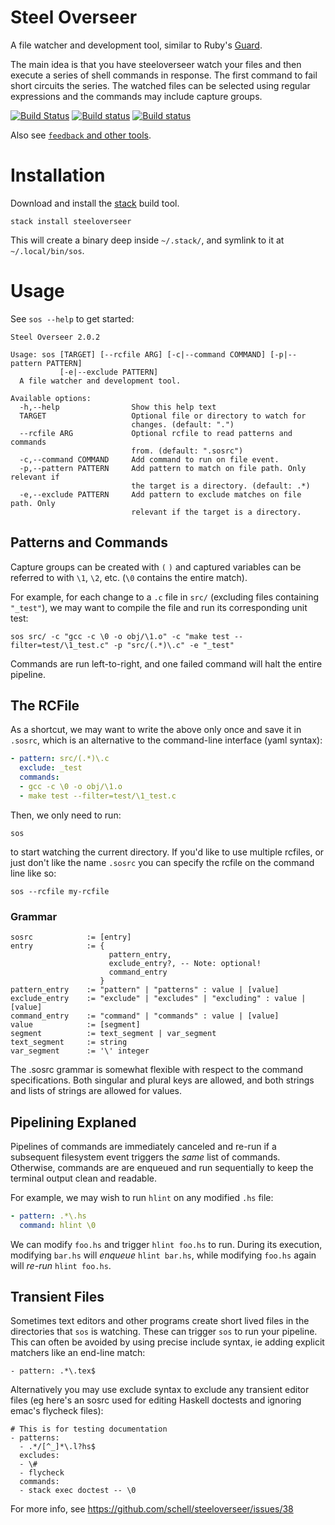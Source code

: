 Steel Overseer
==============

A file watcher and development tool, similar to Ruby's [Guard](https://github.com/guard/guard).

The main idea is that you have steeloverseer watch your files and then execute a series of shell 
commands in response. The first command to fail short circuits the series. The watched files can 
be selected using regular expressions and the commands may include capture groups.

[![Build Status](https://travis-ci.org/steeloverseer/steeloverseer.png?branch=master)](https://travis-ci.org/steeloverseer/steeloverseer)
[![Build status](https://github.com/schell/steeloverseer/actions/workflows/stack.yml/badge.svg)](https://github.com/schell/steeloverseer/actions/workflows/stack.yml)
[![Build status](https://github.com/schell/steeloverseer/actions/workflows/haskell-ci.yml/badge.svg)](https://github.com/schell/steeloverseer/actions/workflows/haskell-ci.yml)

Also see [`feedback` and other tools](https://github.com/NorfairKing/feedback?tab=readme-ov-file#comparison-with-other-tools).

Installation
============

Download and install the [stack](https://github.com/commercialhaskell/stack) build tool.

    stack install steeloverseer

This will create a binary deep inside `~/.stack/`, and symlink to it at
`~/.local/bin/sos`.

Usage
=====

See `sos --help` to get started:

    Steel Overseer 2.0.2

    Usage: sos [TARGET] [--rcfile ARG] [-c|--command COMMAND] [-p|--pattern PATTERN]
               [-e|--exclude PATTERN]
      A file watcher and development tool.

    Available options:
      -h,--help                Show this help text
      TARGET                   Optional file or directory to watch for
                               changes. (default: ".")
      --rcfile ARG             Optional rcfile to read patterns and commands
                               from. (default: ".sosrc")
      -c,--command COMMAND     Add command to run on file event.
      -p,--pattern PATTERN     Add pattern to match on file path. Only relevant if
                               the target is a directory. (default: .*)
      -e,--exclude PATTERN     Add pattern to exclude matches on file path. Only
                               relevant if the target is a directory.


Patterns and Commands
-------------------
Capture groups can be created with `(` `)` and captured variables can be
referred to with `\1`, `\2`, etc. (`\0` contains the entire match).

For example, for each change to a `.c` file in `src/` (excluding files
containing `"_test"`), we may want to compile the file and run its corresponding
unit test:

    sos src/ -c "gcc -c \0 -o obj/\1.o" -c "make test --filter=test/\1_test.c" -p "src/(.*)\.c" -e "_test"

Commands are run left-to-right, and one failed command will halt the entire pipeline.

The RCFile
----------
As a shortcut, we may want to write the above only once and save it in `.sosrc`,
which is an alternative to the command-line interface (yaml syntax):

```yaml
- pattern: src/(.*)\.c
  exclude: _test
  commands:
  - gcc -c \0 -o obj/\1.o
  - make test --filter=test/\1_test.c
```

Then, we only need to run:

    sos

to start watching the current directory. If you'd like to use multiple rcfiles,
or just don't like the name `.sosrc` you can specify the rcfile on the command
line like so:

    sos --rcfile my-rcfile

### Grammar

    sosrc            := [entry]
    entry            := {
                          pattern_entry,
                          exclude_entry?, -- Note: optional!
                          command_entry
                        }
    pattern_entry    := "pattern" | "patterns" : value | [value]
    exclude_entry    := "exclude" | "excludes" | "excluding" : value | [value]
    command_entry    := "command" | "commands" : value | [value]
    value            := [segment]
    segment          := text_segment | var_segment
    text_segment     := string
    var_segment      := '\' integer

The .sosrc grammar is somewhat flexible with respect to the command
specifications. Both singular and plural keys are allowed, and both strings
and lists of strings are allowed for values.

Pipelining Explaned
-------------------
Pipelines of commands are immediately canceled and re-run if a subsequent
filesystem event triggers the *same* list of commands. Otherwise, commands are
are enqueued and run sequentially to keep the terminal output clean and readable.

For example, we may wish to run `hlint` on any modified `.hs` file:

```yaml
- pattern: .*\.hs
  command: hlint \0
```

We can modify `foo.hs` and trigger `hlint foo.hs` to run. During its execution,
modifying `bar.hs` will *enqueue* `hlint bar.hs`, while modifying `foo.hs` again
will *re-run* `hlint foo.hs`.

Transient Files
---------------
Sometimes text editors and other programs create short lived files in the 
directories that `sos` is watching. These can trigger `sos` to run your 
pipeline. This can often be avoided by using precise include syntax, ie 
adding explicit matchers like an end-line match:

```
- pattern: .*\.tex$ 
```

Alternatively you may use exclude syntax to exclude any transient editor files 
(eg here's an sosrc used for editing Haskell doctests and ignoring emac's flycheck files):

```
# This is for testing documentation
- patterns:
  - .*/[^_]*\.l?hs$
  excludes:
  - \#
  - flycheck
  commands:
  - stack exec doctest -- \0
```

For more info, see https://github.com/schell/steeloverseer/issues/38
